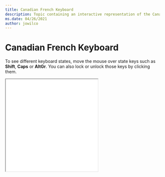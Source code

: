 ```yaml
--- 
title: Canadian French Keyboard 
description: Topic containing an interactive representation of the Canadian French Keyboard 
ms.date: 04/26/2021 
author: jowilco 
--- 
```

 
# Canadian French Keyboard 
 
To see different keyboard states, move the mouse over state keys such as **Shift**, **Caps** or **AltGr**. You can also lock or unlock those keys by clicking them. 
 
<iframe src="kbdca.html" height="300"></iframe> 
